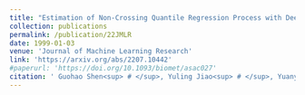 ```yaml
---
title: "Estimation of Non-Crossing Quantile Regression Process with Deep ReQU Neural Networks"
collection: publications
permalink: /publication/22JMLR
date: 1999-01-03
venue: 'Journal of Machine Learning Research'
link: 'https://arxiv.org/abs/2207.10442'
#paperurl: 'https://doi.org/10.1093/biomet/asac027'
citation: ' Guohao Shen<sup> # </sup>, Yuling Jiao<sup> # </sup>, Yuanyuan Lin*, Joel Horowitz and Jian Huang*. (2022). &quot;Estimation of Non-Crossing Quantile Regression Process with Deep ReQU Neural Networks. &quot; <i> Reject with re-submission in Journal of Machine Learning Research.</i>'
---
```

